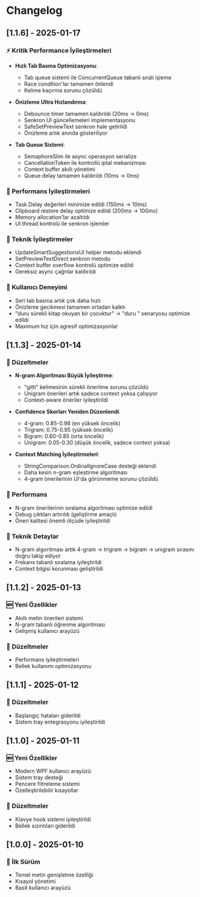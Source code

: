 # Changelog

## [1.1.6] - 2025-01-17

### ⚡ Kritik Performance İyileştirmeleri
- **Hızlı Tab Basma Optimizasyonu**:
  - Tab queue sistemi ile ConcurrentQueue tabanlı sıralı işleme
  - Race condition'lar tamamen önlendi
  - Kelime kaçırma sorunu çözüldü

- **Önizleme Ultra Hızlandırma**:
  - Debounce timer tamamen kaldırıldı (20ms → 0ms)
  - Senkron UI güncellemeleri implementasyonu
  - SafeSetPreviewText senkron hale getirildi
  - Önizleme artık anında gösteriliyor

- **Tab Queue Sistemi**:
  - SemaphoreSlim ile async operasyon serialize
  - CancellationToken ile kontrollü iptal mekanizması
  - Context buffer akıllı yönetimi
  - Queue delay tamamen kaldırıldı (10ms → 0ms)

### 🚀 Performans İyileştirmeleri
- Task.Delay değerleri minimize edildi (150ms → 10ms)
- Clipboard restore delay optimize edildi (200ms → 100ms)
- Memory allocation'lar azaltıldı
- UI thread kontrolü ile senkron işlemler

### 🔧 Teknik İyileştirmeler
- UpdateSmartSuggestionsUI helper metodu eklendi
- SetPreviewTextDirect senkron metodu
- Context buffer overflow kontrolü optimize edildi
- Gereksiz async çağrılar kaldırıldı

### 📝 Kullanıcı Deneyimi
- Seri tab basma artık çok daha hızlı
- Önizleme gecikmesi tamamen ortadan kalktı
- "duru sürekli kitap okuyan bir çocuktur" → "duru " senaryosu optimize edildi
- Maximum hız için agresif optimizasyonlar

## [1.1.3] - 2025-01-14

### 🔧 Düzeltmeler
- **N-gram Algoritması Büyük İyileştirme**: 
  - "gitti" kelimesinin sürekli önerilme sorunu çözüldü
  - Unigram önerileri artık sadece context yoksa çalışıyor
  - Context-aware öneriler iyileştirildi
  
- **Confidence Skorları Yeniden Düzenlendi**:
  - 4-gram: 0.85-0.98 (en yüksek öncelik)
  - Trigram: 0.75-0.95 (yüksek öncelik)
  - Bigram: 0.60-0.85 (orta öncelik)
  - Unigram: 0.05-0.30 (düşük öncelik, sadece context yoksa)

- **Context Matching İyileştirmeleri**:
  - StringComparison.OrdinalIgnoreCase desteği eklendi
  - Daha kesin n-gram eşleştirme algoritması
  - 4-gram önerilerinin UI'da görünmeme sorunu çözüldü

### 🚀 Performans
- N-gram önerilerinin sıralama algoritması optimize edildi
- Debug çıktıları artırıldı (geliştirme amaçlı)
- Öneri kalitesi önemli ölçüde iyileştirildi

### 📝 Teknik Detaylar
- N-gram algoritması artık 4-gram → trigram → bigram → unigram sırasını doğru takip ediyor
- Frekans tabanlı sıralama iyileştirildi
- Context bilgisi korunması geliştirildi

## [1.1.2] - 2025-01-13

### 🆕 Yeni Özellikler
- Akıllı metin önerileri sistemi
- N-gram tabanlı öğrenme algoritması
- Gelişmiş kullanıcı arayüzü

### 🔧 Düzeltmeler
- Performans iyileştirmeleri
- Bellek kullanımı optimizasyonu

## [1.1.1] - 2025-01-12

### 🔧 Düzeltmeler
- Başlangıç hataları giderildi
- Sistem tray entegrasyonu iyileştirildi

## [1.1.0] - 2025-01-11

### 🆕 Yeni Özellikler
- Modern WPF kullanıcı arayüzü
- Sistem tray desteği
- Pencere filtreleme sistemi
- Özelleştirilebilir kısayollar

### 🔧 Düzeltmeler
- Klavye hook sistemi iyileştirildi
- Bellek sızıntıları giderildi

## [1.0.0] - 2025-01-10

### 🎉 İlk Sürüm
- Temel metin genişletme özelliği
- Kısayol yönetimi
- Basit kullanıcı arayüzü
